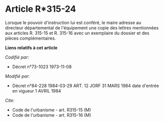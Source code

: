 # Article R*315-24

Lorsque le pouvoir d'instruction lui est conféré, le maire adresse au directeur départemental de l'équipement une copie des
lettres mentionnées aux articles R. 315-15 et R. 315-16 avec un exemplaire du dossier et des pièces complémentaires.

**Liens relatifs à cet article**

_Codifié par_:

  - Décret n°73-1023 1973-11-08

_Modifié par_:

  - Décret n°84-228 1984-03-29 ART. 12 JORF 31 MARS 1984 date d'entrée en vigueur 1 AVRIL 1984

_Cite_:

  - Code de l'urbanisme - art. R315-15 (M)
  - Code de l'urbanisme - art. R315-16 (M)
